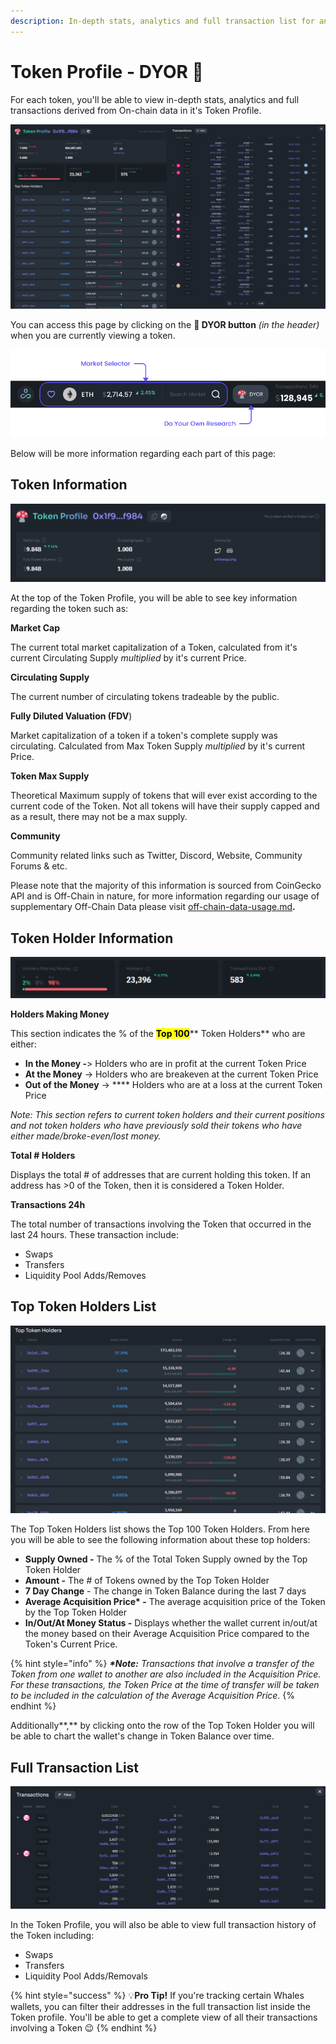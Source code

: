 ```yaml
---
description: In-depth stats, analytics and full transaction list for any token
---
```


# Token Profile - DYOR 🍄

For each token, you'll be able to view in-depth stats, analytics and full transactions derived from On-chain data in it's Token Profile.

![Token Profile Page for Uniswap Token ($UNI)](<../../.gitbook/assets/image (33).png>)

You can access this page by clicking on the **🍄 DYOR button** _(in the header)_ when you are currently viewing a token.&#x20;

![Token Profile - DYOR Button in Header](<../../.gitbook/assets/image (8).png>)

Below will be more information regarding each part of this page:

## **Token Information**

![Token's Key Information](<../../.gitbook/assets/image (35).png>)

At the top of the Token Profile, you will be able to see key information regarding the token such as:

**Market Cap**

The current total market capitalization of a Token, calculated from it's current Circulating Supply _multiplied_ by it's current Price.

**Circulating Supply**

The current number of circulating tokens tradeable by the public.

**Fully Diluted Valuation (FDV**)

Market capitalization of a token if a token's complete supply was circulating. Calculated from Max Token Supply _multiplied_ by it's current Price.

**Token Max Supply**

Theoretical Maximum supply of tokens that will ever exist according to the current code of the Token. Not all tokens will have their supply capped and as a result, there may not be a max supply.

**Community**

Community related links such as Twitter, Discord, Website, Community Forums & etc.

Please note that the majority of this information is sourced from CoinGecko API and is Off-Chain in nature, for more information regarding our usage of supplementary Off-Chain Data please visit [off-chain-data-usage.md](../../data/off-chain-data-usage.md "mention")**.**

## Token Holder Information

![Information regarding Token Holders](<../../.gitbook/assets/image (29).png>)

**Holders Making Money**

This section indicates the % of the <mark style="background-color:yellow;">**Top 100**</mark>** Token Holders** who are either:

* **In the Money -**> Holders who are in profit at the current Token Price
* **At the Money** -> Holders who are breakeven at the current Token Price
* **Out of the Money** -> **** Holders who are at a loss at the current Token Price

_Note: This section refers to current token holders and their current positions and not token holders who have previously sold their tokens who have either made/broke-even/lost money._

**Total # Holders**

Displays the total # of addresses that are current holding this token. If an address has >0 of the Token, then it is considered a Token Holder.

**Transactions 24h**

The total number of transactions involving the Token that occurred in the last 24 hours. These transaction include:

* Swaps
* Transfers
* Liquidity Pool Adds/Removes&#x20;

## Top Token Holders List

![Top Token Holders in Trader Profile](<../../.gitbook/assets/image (24).png>)

The Top Token Holders list shows the Top 100 Token Holders. From here you will be able to see the following information about these top holders:

* **Supply Owned -** The % of the Total Token Supply owned by the Top Token Holder
* **Amount -** The # of Tokens owned by the Top Token Holder
* **7 Day Change** - The change in Token Balance during the last 7 days
* **Average Acquisition Price\* -** The average acquisition price of the Token by the Top Token Holder
* **In/Out/At Money Status -** Displays whether the wallet current in/out/at the money based on their Average Acquisition Price compared to the Token's Current Price.

{% hint style="info" %}
_**\*Note:** Transactions that involve a transfer of the Token from one wallet to another are also included in the Acquisition Price. For these transactions, the Token Price at the time of transfer will be taken to be included in the calculation of the Average Acquisition Price._
{% endhint %}

Additionally**,** by clicking onto the row of the Top Token Holder you will be able to chart the wallet's change in Token Balance over time.&#x20;

## **Full Transaction List**

![Full Transaction List of Token](<../../.gitbook/assets/image (40).png>)

In the Token Profile, you will also be able to view full transaction history of the Token including:

* Swaps
* Transfers
* Liquidity Pool Adds/Removals

{% hint style="success" %}
:bulb:**Pro Tip!** If you're tracking certain Whales wallets, you can filter their addresses in the full transaction list inside the Token profile. You'll be able to get a complete view of all their transactions involving a Token :wink:
{% endhint %}

